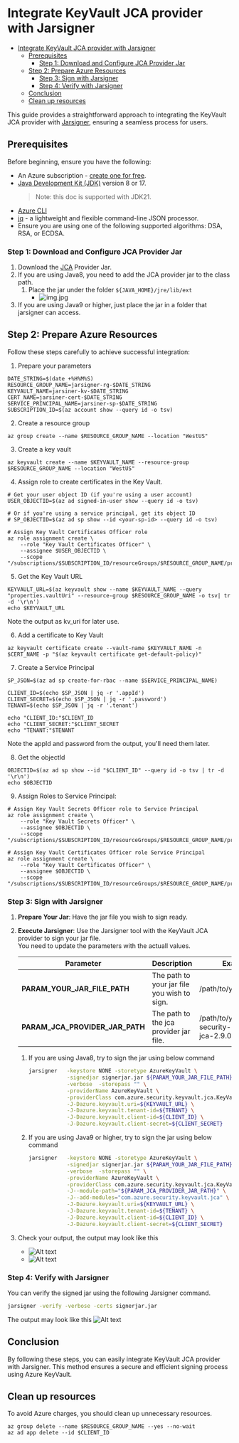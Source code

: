 <!-- Refer to https://github.com/Azure/azure-sdk-for-java/issues/35677  -->
<!-- Refer to https://techcommunity.microsoft.com/blog/appsonazureblog/seamlessly-integrating-azure-keyvault-with-jarsigner-for-enhanced-security/4125770 -->
# Integrate KeyVault JCA provider with Jarsigner

- [Integrate KeyVault JCA provider with Jarsigner](#integrate-keyvault-jca-provider-with-jarsigner)
    * [Prerequisites](#prerequisites)
        + [Step 1: Download and Configure JCA Provider Jar](#step-1--download-and-configure-jca-provider-jar)
    * [Step 2: Prepare Azure Resources](#step-2--prepare-azure-resources)
        + [Step 3: Sign with Jarsigner](#step-3--sign-with-jarsigner)
        + [Step 4: Verify with Jarsigner](#step-4--verify-with-jarsigner)
    * [Conclusion](#conclusion)
    * [Clean up resources](#clean-up-resources)

This guide provides a straightforward approach to integrating the KeyVault JCA provider with [Jarsigner](https://docs.oracle.com/javase/8/docs/technotes/tools/unix/jarsigner.html), ensuring a seamless process for users.

## Prerequisites
Before beginning, ensure you have the following:

- An Azure subscription - [create one for free](https://azure.microsoft.com/free).
- [Java Development Kit (JDK)](/java/azure/jdk/) version 8 or 17.
  > Note: this doc is supported with JDK21.
- [Azure CLI](/cli/azure/install-azure-cli)
- [jq](https://stedolan.github.io/jq/download/) - a lightweight and flexible command-line JSON processor.
- Ensure you are using one of the following supported algorithms: DSA, RSA, or ECDSA.

### Step 1: Download and Configure JCA Provider Jar

1. Download the [JCA](https://repo1.maven.org/maven2/com/azure/azure-security-keyvault-jca/2.9.0/azure-security-keyvault-jca-2.9.0.jar) Provider Jar.
2. If you are using Java8, you need to add the JCA provider jar to the class path.
    1. Place the jar under the folder `${JAVA_HOME}/jre/lib/ext`
        - ![img.jpg](../Ressources/JCA/place_jar.jpg)
3. If you are using Java9 or higher, just place the jar in a folder that jarsigner can access.
        
## Step 2: Prepare Azure Resources

Follow these steps carefully to achieve successful integration:

1. Prepare your parameters
```shell
DATE_STRING=$(date +%H%M%S)
RESOURCE_GROUP_NAME=jarsigner-rg-$DATE_STRING
KEYVAULT_NAME=jarsiner-kv-$DATE_STRING
CERT_NAME=jarsiner-cert-$DATE_STRING
SERVICE_PRINCIPAL_NAME=jarsiner-sp-$DATE_STRING
SUBSCRIPTION_ID=$(az account show --query id -o tsv)
```
2. Create a resource group

```shell
az group create --name $RESOURCE_GROUP_NAME --location "WestUS"
```

3. Create a key vault

```shell
az keyvault create --name $KEYVAULT_NAME --resource-group $RESOURCE_GROUP_NAME --location "WestUS"
```

4. Assign role to create certificates in the Key Vault.

```shell
# Get your user object ID (if you're using a user account)
USER_OBJECTID=$(az ad signed-in-user show --query id -o tsv)

# Or if you're using a service principal, get its object ID
# SP_OBJECTID=$(az ad sp show --id <your-sp-id> --query id -o tsv)

# Assign Key Vault Certificates Officer role
az role assignment create \
    --role "Key Vault Certificates Officer" \
    --assignee $USER_OBJECTID \
    --scope "/subscriptions/$SUBSCRIPTION_ID/resourceGroups/$RESOURCE_GROUP_NAME/providers/Microsoft.KeyVault/vaults/$KEYVAULT_NAME"
```

5. Get the Key Vault URL

```shell
KEYVAULT_URL=$(az keyvault show --name $KEYVAULT_NAME --query "properties.vaultUri" --resource-group $RESOURCE_GROUP_NAME -o tsv| tr -d '\r\n')
echo $KEYVAULT_URL
```
Note the output as kv_uri for later use.

6. Add a certificate to Key Vault

```shell
az keyvault certificate create --vault-name $KEYVAULT_NAME -n $CERT_NAME -p "$(az keyvault certificate get-default-policy)"
```

7. Create a Service Principal

```shell
SP_JSON=$(az ad sp create-for-rbac --name $SERVICE_PRINCIPAL_NAME)

CLIENT_ID=$(echo $SP_JSON | jq -r '.appId')
CLIENT_SECRET=$(echo $SP_JSON | jq -r '.password')
TENANT=$(echo $SP_JSON | jq -r '.tenant')

echo "CLIENT_ID:"$CLIENT_ID
echo "CLIENT_SECRET:"$CLIENT_SECRET
echo "TENANT:"$TENANT

```
Note the appId and password from the output, you'll need them later.

8. Get the objectId

```shell
OBJECTID=$(az ad sp show --id "$CLIENT_ID" --query id -o tsv | tr -d '\r\n')
echo $OBJECTID
```

9. Assign Roles to Service Principal:

```shell
# Assign Key Vault Secrets Officer role to Service Principal
az role assignment create \
    --role "Key Vault Secrets Officer" \
    --assignee $OBJECTID \
    --scope "/subscriptions/$SUBSCRIPTION_ID/resourceGroups/$RESOURCE_GROUP_NAME/providers/Microsoft.KeyVault/vaults/$KEYVAULT_NAME"

# Assign Key Vault Certificates Officer role Service Principal
az role assignment create \
    --role "Key Vault Certificates Officer" \
    --assignee $OBJECTID \
    --scope "/subscriptions/$SUBSCRIPTION_ID/resourceGroups/$RESOURCE_GROUP_NAME/providers/Microsoft.KeyVault/vaults/$KEYVAULT_NAME"
```


### Step 3: Sign with Jarsigner

1. **Prepare Your Jar**: Have the jar file you wish to sign ready.
2. **Execute Jarsigner**: Use the Jarsigner tool with the KeyVault JCA provider to sign your jar file.  
    You need to update the parameters with the actuall values.   

    | Parameter | Description |Example|
    |---|---|---|
    | **PARAM_YOUR_JAR_FILE_PATH** | The path to your jar file you wish to sign. | /path/to/your/jarfile.jar |
    | **PARAM_JCA_PROVIDER_JAR_PATH** | The path to the jca provider jar file. | /path/to/your/azure-security-keyvault-jca-2.9.0.jar |

    1. If you are using Java8, try to sign the jar using below command
         ```bash
         jarsigner   -keystore NONE -storetype AzureKeyVault \
                     -signedjar signerjar.jar ${PARAM_YOUR_JAR_FILE_PATH} "${CERT_NAME}" \
                     -verbose  -storepass "" \
                     -providerName AzureKeyVault \
                     -providerClass com.azure.security.keyvault.jca.KeyVaultJcaProvider \
                     -J-Dazure.keyvault.uri=${KEYVAULT_URL} \
                     -J-Dazure.keyvault.tenant-id=${TENANT} \
                     -J-Dazure.keyvault.client-id=${CLIENT_ID} \
                     -J-Dazure.keyvault.client-secret=${CLIENT_SECRET}
         ```

    2. If you are using Java9 or higher, try to sign the jar using below command
         ```bash
         jarsigner   -keystore NONE -storetype AzureKeyVault \
                     -signedjar signerjar.jar ${PARAM_YOUR_JAR_FILE_PATH} "${CERT_NAME}" \
                     -verbose  -storepass "" \
                     -providerName AzureKeyVault \
                     -providerClass com.azure.security.keyvault.jca.KeyVaultJcaProvider \
                     -J--module-path="${PARAM_JCA_PROVIDER_JAR_PATH}" \
                     -J--add-modules="com.azure.security.keyvault.jca" \
                     -J-Dazure.keyvault.uri=${KEYVAULT_URL} \
                     -J-Dazure.keyvault.tenant-id=${TENANT} \
                     -J-Dazure.keyvault.client-id=${CLIENT_ID} \
                     -J-Dazure.keyvault.client-secret=${CLIENT_SECRET}
         ```
3. Check your output, the output may look like this
    - ![Alt text](../Ressources/JCA/sign_1.jpg)
    - ![Alt text](../Ressources/JCA/sign_2.jpg)


### Step 4: Verify with Jarsigner
You can verify the signed jar using the following Jarsigner command.
```bash
jarsigner -verify -verbose -certs signerjar.jar
```
The output may look like this
![Alt text](../Ressources/JCA/verify_1.jpg)

## Conclusion

By following these steps, you can easily integrate KeyVault JCA provider with Jarsigner. This method ensures a secure and efficient signing process using Azure KeyVault.

## Clean up resources
To avoid Azure charges, you should clean up unnecessary resources.  

```shell
az group delete --name $RESOURCE_GROUP_NAME --yes --no-wait
az ad app delete --id $CLIENT_ID
```

